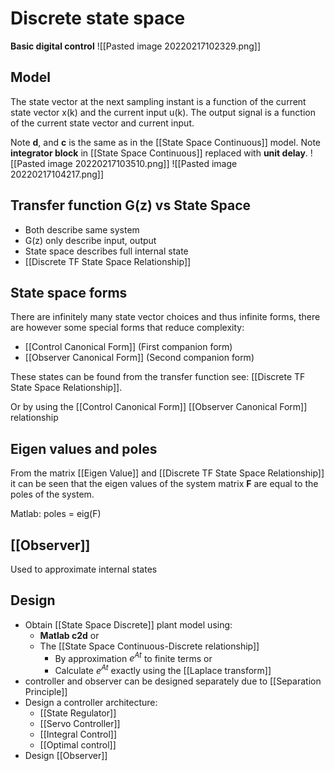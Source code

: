 # Discrete state space
**Basic digital control**
![[Pasted image 20220217102329.png]]

## Model
The state vector at the next sampling instant is a function of the current state vector x(k) and the current input u(k). The output signal is a function of the current state vector and current input.

Note **d**, and **c** is the same as in the [[State Space Continuous]] model.
Note **integrator block** in [[State Space Continuous]] replaced with **unit delay**.
![[Pasted image 20220217103510.png]]
![[Pasted image 20220217104217.png]]

## Transfer function G(z) vs State Space
- Both describe same system
- G(z) only describe input, output
- State space describes full internal state
- [[Discrete TF State Space Relationship]]

## State space forms
There are infinitely many state vector choices and thus infinite forms, there are however some special forms that reduce complexity:
- [[Control Canonical Form]] (First companion form)
- [[Observer Canonical Form]] (Second companion form)

These states can be found from the transfer function see: [[Discrete TF State Space Relationship]].

Or by using the [[Control Canonical Form]] [[Observer Canonical Form]] relationship

## Eigen values and poles
From the matrix [[Eigen Value]] and [[Discrete TF State Space Relationship]] it can be seen that the eigen values of the system matrix **F** are equal to the poles of the system.

Matlab:
	poles = eig(F)
	
## [[Observer]]
Used to approximate internal states

## Design
- Obtain [[State Space Discrete]] plant model using:
	-  **Matlab c2d** or 
	- The [[State Space Continuous-Discrete relationship]]
		- By approximation $e^{At}$ to finite terms or
		- Calculate $e^{At}$ exactly using the [[Laplace transform]]
- controller and observer can be designed separately due to [[Separation Principle]]
- Design a controller architecture:
	- [[State Regulator]]
	- [[Servo Controller]]
	- [[Integral Control]]
	- [[Optimal control]]
- Design [[Observer]] 
